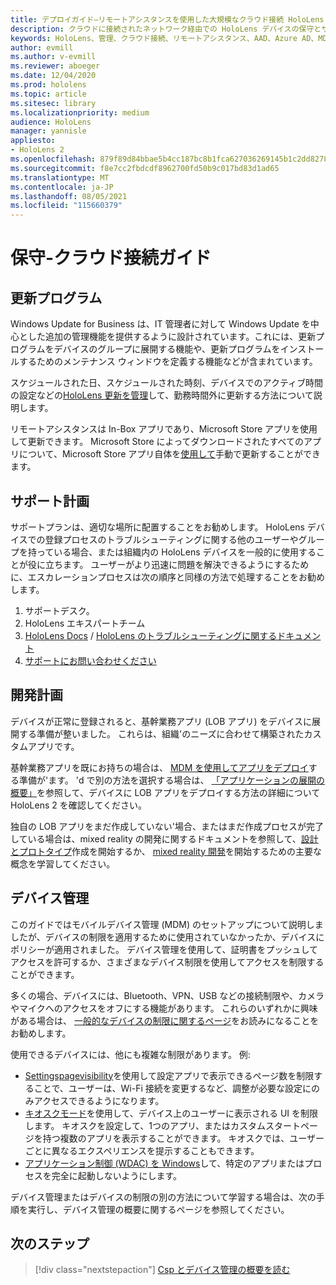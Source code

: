```yaml
---
title: デプロイガイド–リモートアシスタンスを使用した大規模なクラウド接続 HoloLens 2 デプロイ
description: クラウドに接続されたネットワーク経由での HoloLens デバイスの保守とサポートに関するヒントについては、最新情報を入手してください。
keywords: HoloLens、管理、クラウド接続、リモートアシスタンス、AAD、Azure AD、MDM、モバイルデバイス管理
author: evmill
ms.author: v-evmill
ms.reviewer: aboeger
ms.date: 12/04/2020
ms.prod: hololens
ms.topic: article
ms.sitesec: library
ms.localizationpriority: medium
audience: HoloLens
manager: yannisle
appliesto:
- HoloLens 2
ms.openlocfilehash: 879f89d84bbae5b4cc187bc8b1fca627036269145b1c2dd82787e3789fef259d
ms.sourcegitcommit: f8e7cc2fbdcdf8962700fd50b9c017bd83d1ad65
ms.translationtype: MT
ms.contentlocale: ja-JP
ms.lasthandoff: 08/05/2021
ms.locfileid: "115660379"
---
```

# <a name="maintain---cloud-connected-guide"></a>保守-クラウド接続ガイド

## <a name="updates"></a>更新プログラム

Windows Update for Business は、IT 管理者に対して Windows Update を中心とした追加の管理機能を提供するように設計されています。これには、更新プログラムをデバイスのグループに展開する機能や、更新プログラムをインストールするためのメンテナンス ウィンドウを定義する機能などが含まれています。

スケジュールされた日、スケジュールされた時刻、デバイスでのアクティブ時間の設定などの[HoloLens 更新を管理](/hololens/hololens-updates)して、勤務時間外に更新する方法について説明します。

リモートアシスタンスは In-Box アプリであり、Microsoft Store アプリを使用して更新できます。 Microsoft Store によってダウンロードされたすべてのアプリについて、Microsoft Store アプリ自体を[使用して](/hololens/holographic-store-apps#update-apps)手動で更新することができます。

## <a name="support-plan"></a>サポート計画

サポートプランは、適切な場所に配置することをお勧めします。 HoloLens デバイスでの登録プロセスのトラブルシューティングに関する他のユーザーやグループを持っている場合、または組織内の HoloLens デバイスを一般的に使用することが役に立ちます。 ユーザーがより迅速に問題を解決できるようにするために、エスカレーションプロセスは次の順序と同様の方法で処理することをお勧めします。

1. サポートデスク。
2. HoloLens エキスパートチーム
3. [HoloLens Docs](/hololens/)  / [HoloLens のトラブルシューティングに関するドキュメント](/hololens/hololens-troubleshooting)
4. [サポートにお問い合わせください](https://support.serviceshub.microsoft.com/supportforbusiness/create?sapId=e9391227-fa6d-927b-0fff-f96288631b8f)

## <a name="development-plan"></a>開発計画

デバイスが正常に登録されると、基幹業務アプリ (LOB アプリ) をデバイスに展開する準備が整いました。 これらは、組織&#39;のニーズに合わせて構築されたカスタムアプリです。

基幹業務アプリを既にお持ちの場合は、 [MDM を使用してアプリをデプロイ](/hololens/app-deploy-intune)する準備が&#39;ます。 &#39;d で別の方法を選択する場合は、 [「アプリケーションの展開の概要」](/hololens/app-deploy-overview)を参照して、デバイスに LOB アプリをデプロイする方法の詳細について HoloLens 2 を確認してください。

独自の LOB アプリをまだ作成していない&#39;場合、またはまだ作成プロセスが完了している場合は、mixed reality の開発に関するドキュメントを参照して、[設計とプロトタイプ](/windows/mixed-reality/design/design)作成を開始するか、 [mixed reality 開発](/windows/mixed-reality/discover/get-started-with-mr)を開始するための主要な概念を学習してください。

## <a name="device-management"></a>デバイス管理 

このガイドではモバイルデバイス管理 (MDM) のセットアップについて説明しましたが、デバイスの制限を適用するために使用されていなかったか、デバイスにポリシーが適用されました。 デバイス管理を使用して、証明書をプッシュしてアクセスを許可するか、さまざまなデバイス制限を使用してアクセスを制限することができます。 

多くの場合、デバイスには、Bluetooth、VPN、USB などの接続制限や、カメラやマイクへのアクセスをオフにする機能があります。 これらのいずれかに興味がある場合は、 [一般的なデバイスの制限に関するページ](hololens-common-device-restrictions.md)をお読みになることをお勧めします。

使用できるデバイスには、他にも複雑な制限があります。 例:

- [Settingspagevisibility](settings-uri-list.md)を使用して設定アプリで表示できるページ数を制限することで、ユーザーは、Wi-Fi 接続を変更するなど、調整が必要な設定にのみアクセスできるようになります。
- [キオスクモード](hololens-kiosk.md)を使用して、デバイス上のユーザーに表示される UI を制限します。 キオスクを設定して、1つのアプリ、またはカスタムスタートページを持つ複数のアプリを表示することができます。 キオスクでは、ユーザーごとに異なるエクスペリエンスを提示することもできます。  
- [アプリケーション制御 (WDAC) を Windows](windows-defender-application-control-wdac.md)して、特定のアプリまたはプロセスを完全に起動しないようにします。

デバイス管理またはデバイスの制限の別の方法について学習する場合は、次の手順を実行し、デバイス管理の概要に関するページを参照してください。

## <a name="next-step"></a>次のステップ

> [!div class="nextstepaction"]
> [Csp とデバイス管理の概要を読む](hololens-csp-policy-overview.md)